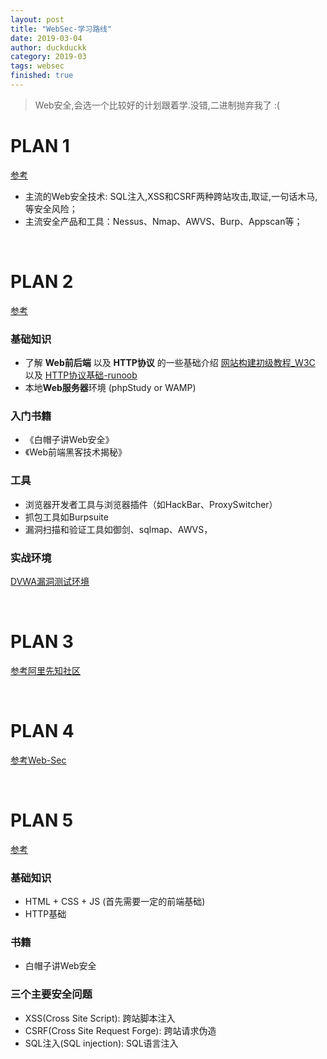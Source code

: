 ```yaml
---
layout: post
title: "WebSec-学习路线"
date: 2019-03-04
author: duckduckk
category: 2019-03
tags: websec
finished: true
---
```




> Web安全,会选一个比较好的计划跟着学.没错,二进制抛弃我了 :(


# PLAN 1
[参考](https://www.sec-wiki.com/skill)
 * 主流的Web安全技术: SQL注入,XSS和CSRF两种跨站攻击,取证,一句话木马,等安全风险； 
 * 主流安全产品和工具：Nessus、Nmap、AWVS、Burp、Appscan等；

<br/>

# PLAN 2
[参考](https://sosly.me/index.php/2017/07/17/studywebsec/)

### 基础知识

* 了解 **Web前后端** 以及 **HTTP协议** 的一些基础介绍 [网站构建初级教程_W3C](http://www.w3school.com.cn/web/index.asp) 以及 [HTTP协议基础-runoob](http://www.runoob.com/http/http-tutorial.html)
* 本地**Web服务器**环境 (phpStudy or WAMP)


### 入门书籍
* 《白帽子讲Web安全》
* 《Web前端黑客技术揭秘》

### 工具
* 浏览器开发者工具与浏览器插件（如HackBar、ProxySwitcher）
* 抓包工具如Burpsuite
* 漏洞扫描和验证工具如御剑、sqlmap、AWVS，

### 实战环境
[DVWA漏洞测试环境](http://www.dvwa.co.uk/)


<br/>

# PLAN 3

[参考阿里先知社区](https://xz.aliyun.com/t/2231)

<br/>


# PLAN 4

[参考Web-Sec](https://websec.readthedocs.io/zh/latest/index.html)

<br/>


# PLAN 5

[参考](https://alanli7991.github.io/2016/03/02/Web%E5%AE%89%E5%85%A8%E7%9F%A5%E8%AF%86%E5%AD%A6%E4%B9%A0%E5%92%8C%E6%80%BB%E7%BB%93/)

### 基础知识
* HTML + CSS + JS  (首先需要一定的前端基础)
* HTTP基础

### 书籍
* 白帽子讲Web安全

### 三个主要安全问题

* XSS(Cross Site Script): 跨站脚本注入
* CSRF(Cross Site Request Forge): 跨站请求伪造
* SQL注入(SQL injection): SQL语言注入



